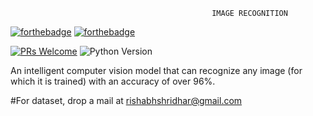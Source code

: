                                                  IMAGE RECOGNITION


[![forthebadge](https://forthebadge.com/images/badges/built-with-love.svg)](https://forthebadge.com)
[![forthebadge](https://forthebadge.com/images/badges/made-with-python.svg)](https://forthebadge.com)

[![PRs Welcome](https://img.shields.io/badge/PRs-welcome-brightgreen.svg?style=shields)](http://makeapullrequest.com)
![Python Version](https://img.shields.io/badge/pypi-python3-blue.svg)

An intelligent computer vision model that can recognize any image (for which it is trained) with an accuracy of over 96%.

#For dataset, drop a mail at rishabhshridhar@gmail.com
